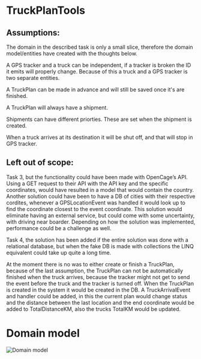 # TruckPlanTools

## Assumptions:
The domain in the described task is only a small slice, therefore the domain model/entities have created with the thoughts below.

A GPS tracker and a truck can be independent, if a tracker is broken the ID it emits will properly change. Because of this a truck and a GPS tracker is two separate entities.

A TruckPlan can be made in advance and will still be saved once it's are finished.

A TruckPlan will always have a shipment.

Shipments can have different priorties. These are set when the shipment is created.

When a truck arrives at its destination it will be shut off, and that will stop in GPS tracker.

## Left out of scope:
Task 3, but the functionality could have been made with OpenCage’s API. Using a GET request to their API with the API key and the specific coordinates, would have resulted in a model that would contain the country. 
Another solution could have been to have a DB of cities with their respective cordites, whenever a GPSLocationEvent was handled it would look up to find the coordinate closest to the event coordinate. This solution would eliminate having an external service, but could come with some uncertainty, with driving near boarder. Depending on how the solution was implemented, performance could be a challenge as well.

Task 4, the solution has been added if the entire solution was done with a relational database, but when the fake DB is made with collections the LINQ equivalent could take up quite a long time.

At the moment there is no was to either create or finish a TruckPlan, because of the last assumption, the TruckPlan can not be automatically finished when the truck arrives, because the tracker might not get to send the event before the truck and the tracker is turned off. When the TruckPlan is created in the system it would be created in the DB. A TruckArrivalEvent and handler could be added, in this the current plan would change status and the distance between the last location and the end coordinate would be added to TotalDistanceKM, also the trucks TotalKM would be updated.

# Domain model
![Domain model](https://user-images.githubusercontent.com/84728646/217355268-2666aa7a-ccfc-4ba1-909d-f3e78998a596.png)
